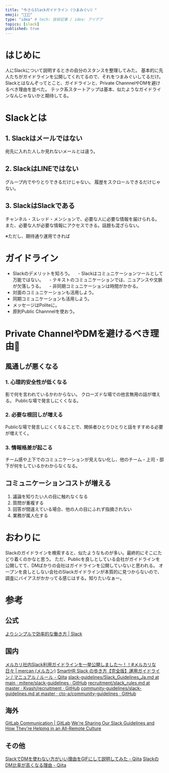 ```yaml
---
title: "今さらSlackガイドライン（つまみぐい）"
emoji: "🧑🏻‍💻"
type: "idea" # tech: 技術記事 / idea: アイデア
topics: [slack]
published: true
---
```


# はじめに
人にSlackについて説明するときの自分のスタンスを整理してみた。
基本的に先人たちがガイドラインを公開してくれてるので、それをつまみぐいしてるだけ。
Slackとはなんぞってとこと、ガイドラインと、Private ChannnelやDMを避けるべき理由を並べた。
テック系スタートアップは基本、似たようなガイドラインなんじゃないかと期待してる。

# Slackとは
## 1. Slackはメールではない
宛先に入れた人しか見れないメールとは違う。

## 2. SlackはLINEではない
グループ内でやりとりできるだけじゃない。
履歴をスクロールできるだけじゃない。

## 3. SlackはSlackである
チャンネル・スレッド・メンションで、必要な人に必要な情報を届けられる。
また、必要な人が必要な情報にアクセスできる。話題も混ざらない。

※ただし、期待通り運用できれば

# ガイドライン
- Slackのデメリットを知ろう。
　- Slackはコミュニケーションツールとして万能ではない。
　- テキストのコミュニケーションでは、ニュアンスや文脈が欠落しうる。
　- 非同期コミュニケーションは時間がかかる。
- 対面のコミュニケーションも活用しよう。
- 同期コミュニケーションも活用しよう。
- メッセージはPoliteに。
- 原則Public Channnelを使おう。

# Private ChannelやDMを避けるべき理由
## 風通しが悪くなる
### 1. 心理的安全性が低くなる
影で何を言われているかわからない。
クローズドな場での他言無用の話が増える。
Publicな場で発言しにくくなる。

### 2. 必要な根回しが増える
Publicな場で発言しにくくなることで、関係者ひとりひとりと話をすすめる必要が増えてく。

### 3. 情報格差が起こる
チーム感や上下でのコミュニケーションが見えない化し、他のチーム・上司・部下が何をしているかわからなくなる。

## コミュニケーションコストが増える
1. 議論を知りたい人の目に触れなくなる
2. 質問が重複する
3. 回答が間違えている場合、他の人の目にふれず指摘されない
4. 業務が属人化する

# おわりに
Slackのガイドラインを検索すると、似たようなものが多い。最終的にそこにたどり着くのかなと思う。
ただ、Publicを良しとしている会社がガイドラインを公開してて、DMばかりの会社はガイドラインを公開していないと思われる。
オープンを良しとしない会社のSlackガイドラインが本質的に見つからないので、調査にバイアスがかかってる感じはする。知りたいなぁー。

# 参考
## 公式
[よりシンプルで効率的な働き方 | Slack](https://slack.com/intl/ja-jp/why/slack-vs-email)

## 国内
[メルカリ社内Slack利用ガイドラインを一挙公開しました〜！！#メルカリな日々 | mercan (メルカン)](https://mercan.mercari.com/articles/23325/)
[SmartHR Slack の歩き方【完全版】運用ガイドライン / マニュアル / ルール - Qiita](https://qiita.com/yamashush/items/a401bcf6b02e86b8a58b)
[slack-guidelines/Slack_Guidelines_Ja.md at main · mitene/slack-guidelines · GitHub](https://github.com/mitene/slack-guidelines/blob/main/Slack_Guidelines_Ja.md)
[recruitment/slack_rules.md at master · Kyash/recruitment · GitHub](https://github.com/Kyash/recruitment/blob/master/slack_rules.md)
[community-guidelines/slack-guidelines.md at master · cto-a/community-guidelines · GitHub](https://github.com/cto-a/community-guidelines/blob/master/slack-guidelines.md)

## 海外
[GitLab Communication | GitLab](https://about.gitlab.com/handbook/communication/#avoid-direct-messages)
[We're Sharing Our Slack Guidelines and How They're Helping in an All-Remote Culture](https://mode.com/blog/mode-slack-guidelines/)

## その他
[SlackでDMを使わない方がいい理由をGIFにして説明してみた - Qiita](https://qiita.com/walkers/items/8c1b63694de4f5617cee)
[SlackのDM比率が高くなる理由 - Qiita](https://qiita.com/satoshiyoshinaga/items/7a6f6f4fcea7fbee3a28)
